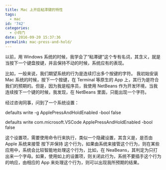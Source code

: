 ```yaml
---
title: Mac 上开启粘滞键的特性
tags:
  - mac
id: '742'
categories:
  - 小窍门
date: 2016-09-20 15:37:36
permalink: mac-press-and-hold/
---
```


以前，用 Windows 系统的时候，我学会了“粘滞键”这个专有名词，其含义，就是当按下一个键盘按键，并且保持不动的时候，系统应有的表现。

比如，一般来说，我们期望系统的行为是连续打出多个按键的字符。 我初始安装 Mac 系统的时候，按下一个按键，在 Terminal 等原生的 App 上，其行为是符合我们的预期的。但是，因为我是程序员，我使用 NetBeans 作为开发环境，当我连续按下一个键的时候，我发现，在 NetBeans 里面，只能出现一个字符。

经过咨询同事，问到了一个系统设置：

defaults write -g ApplePressAndHoldEnabled -bool false

defaults write com.microsoft.VSCode ApplePressAndHoldEnabled -bool false

这个设置项，需要使用命令行来执行，类似一个隐藏设置，其含义是，是否由 Apple 系统来接管 按下并保持 这个行为，如果由系统来接管这个行为，则在某些应用中，系统会比较智能地处理这个行为，比如，在 NeaBeans，其判定为只打出来一个字母。如果，使用如上的设置项，则关闭此行为，系统不要插手这个行为的响应，由相应的 App 来处理这个行为，则可以出现我所预期的结果。